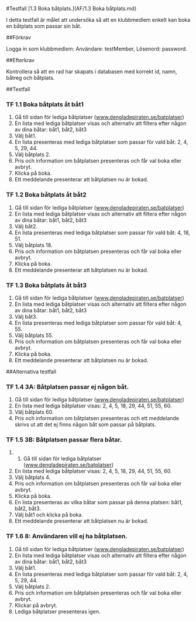 #Testfall [1.3 Boka båtplats.](AF/1.3 Boka båtplats.md)

I detta testfall är målet att undersöka så att en klubbmedlem enkelt kan boka en båtplats som passar sin båt.

##Förkrav

Logga in som klubbmedlem: Användare: testMember, Lösenord: password.

##Efterkrav

Kontrollera så att en rad har skapats i databasen med korrekt id, namn, båtreg och båtplats.

##Testfall

### TF 1.1 Boka båtplats åt båt1

1. Gå till sidan för lediga båtplatser (www.dengladepiraten.se/batplatser)
2. En lista med lediga båtplatser visas och alternativ att filtera efter någon av dina båtar: båt1, båt2, båt3
3. Välj båt1.
4. En lista presenteras med lediga båtplatser som passar för vald båt: 2, 4, 5, 29, 44.
5. Välj båtplats 2.
6. Pris och information om båtplatsen presenteras och får val boka eller avbryt.
7. Klicka på boka.
8. Ett meddelande presenterar att båtplatsen nu är bokad.

### TF 1.2 Boka båtplats åt båt2

1. Gå till sidan för lediga båtplatser (www.dengladepiraten.se/batplatser)
2. En lista med lediga båtplatser visas och alternativ att filtera efter någon av dina båtar: båt1, båt2, båt3
3. Välj båt2.
4. En lista presenteras med lediga båtplatser som passar för vald båt: 4, 18, 51.
5. Välj båtplats 18.
6. Pris och information om båtplatsen presenteras och får val boka eller avbryt.
7. Klicka på boka.
8. Ett meddelande presenterar att båtplatsen nu är bokad.

### TF 1.3 Boka båtplats åt båt3

1. Gå till sidan för lediga båtplatser (www.dengladepiraten.se/batplatser)
2. En lista med lediga båtplatser visas och alternativ att filtera efter någon av dina båtar: båt1, båt2, båt3
3. Välj båt3.
4. En lista presenteras med lediga båtplatser som passar för vald båt: 4, 55.
5. Välj båtplats 55.
6. Pris och information om båtplatsen presenteras och får val boka eller avbryt.
7. Klicka på boka.
8. Ett meddelande presenterar att båtplatsen nu är bokad.

##Alternativa testfall

### TF 1.4 3A: Båtplatsen passar ej någon båt.

1. Gå till sidan för lediga båtplatser (www.dengladepiraten.se/batplatser)
2. En lista med lediga båtplatser visas: 2, 4, 5, 18, 29, 44, 51, 55, 60.
3. Välj båtplats 60.
4. Pris och information om båtplatsen presenteras och ett meddelande skrivs ut att det ej finns någon båt som passar på båtplats.

### TF 1.5 3B: Båtplatsen passar flera båtar.

1. 1. Gå till sidan för lediga båtplatser (www.dengladepiraten.se/batplatser)
2. En lista med lediga båtplatser visas: 2, 4, 5, 18, 29, 44, 51, 55, 60.
3. Välj båtplats 4.
4. Pris och information om båtplatsen presenteras och får val boka eller avbryt.
5. Klicka på boka.
6. En lista presenteras av vilka båtar som passar på denna platsen: båt1, båt2, båt3.
7. Välj båt1 och klicka på boka.
8. Ett meddelande presenterar att båtplatsen nu är bokad.

### TF 1.6 8: Användaren vill ej ha båtplatsen.

1. Gå till sidan för lediga båtplatser (www.dengladepiraten.se/batplatser)
2. En lista med lediga båtplatser visas och alternativ att filtera efter någon av dina båtar: båt1, båt2, båt3
3. Välj båt1.
4. En lista presenteras med lediga båtplatser som passar för vald båt: 2, 4, 5, 29, 44.
5. Välj båtplats 2.
6. Pris och information om båtplatsen presenteras och får val boka eller avbryt.
7. Klickar på avbryt.
8. Lediga båtplatser presenteras igen.

